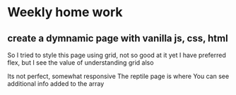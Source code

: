 # Weekly home work

## create a dymnamic page with vanilla js, css, html

So I tried to style this page using grid, not so good at it yet
I have preferred flex, but I see the value of understanding grid also

Its not perfect, somewhat responsive
The reptile page is where You can see additional info added to the array
